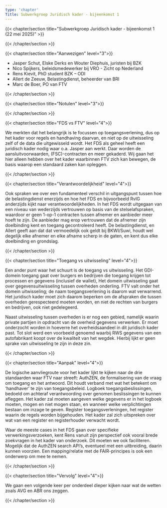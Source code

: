 ```yaml
---
type: 'chapter'
Title: Subwerkgroep Juridisch kader - bijeenkomst 1
---
```

{{< chapter/section title="Subwerkgroep Juridisch kader - bijeenkomst 1 (22 mei 2025)" >}}

{{< /chapter/section >}}

{{< chapter/section title="Aanwezigen" level="3">}}

- Jasper Schut, Elske Derks en Wouter Diephuis, juristen bij BZK
- Nico Spijkers, beleidsmedewerker bij VRO - Zicht op Nederland
- Rens Kievit, PhD student BZK – ODI
- Allert de Zeeuw, Belastingdienst, beheerder van BRI
- Marc de Boer, PO van FTV

{{< /chapter/section >}}

{{< chapter/section title="Notulen" level="3">}}

{{< /chapter/section >}}

{{< chapter/section title="FDS vs FTV" level="4">}}

We merkten dat het belangrijk is te focussen op toegangsverlening, dus op het kader voor regels en handhaving daarvan, en niet op de uitwisseling zelf of de data die uitgewisseld wordt. Het FDS als geheel heeft een juridisch kader nodig waar o.a. Jasper aan werkt. Daar worden de aansluitvoorwaarden, (FSC)-contracten en meer gekaderd. Wij gaan het hier alleen hebben over het kader waarbinnen FTV zich kan bewegen, de basis waarop een standaard zaken kan opleggen.

{{< /chapter/section >}}

{{< chapter/section title="Verantwoordelijkheid" level="4">}}

Ook spraken we over een fundamenteel verschil in uitgangspunt tussen hoe de belastingdienst enerzijds en hoe het FDS en bijvoorbeeld RvIG anderzijds kijkt naar verantwoordelijkheden. In het FDS wordt uitgegaan van een niveau van wederzijds vertrouwen op basis van de stelselafspraken, waardoor er geen 1-op-1 contracten tussen afnemer en aanbieder meer hoeft te zijn. De aanbieder mag erop vertrouwen dat de afnemer zijn doelbinding kent en toegang gecontroleerd heeft. De belastingdienst, en Allert geeft aan dat dat vermoedelijk ook geldt bij BKWI/Suwi, houdt wel degelijk elke afnemer en elke afname scherp in de gaten, en kent dus elke doelbinding en grondslag.

{{< /chapter/section >}}

{{< chapter/section title="Toegang vs uitwisseling" level="4">}}

Een ander punt waar het schuurt is de toegang vs uitwisseling. Het GDI-domein toegang gaat over burgers en bedrijven die toegang krijgen tot processen en gegevens (inclusief de wallet), Het domein uitwisseling gaat over gegevensuitwisseling tussen overheden onderling. FTV valt onder het domein uitwisseling; de naam toegangsverlening is daarom wat verwarrend. Het juridisch kader moet zich daarom beperken om de afspraken die tussen overheden gerespecteerd moeten worden, en niet de rechten van burgers en bedrijven, ook niet gedelegeerd.

Naast uitwisseling tussen overheden is er nog een gebied, namelijk waarin private partijen in opdracht van de overheid gegevens verwerken. Er moet onderzocht worden in hoeverre het overheidsaandeel in dit juridisch kader past. Tot slot werd een voorbeeld genoemd waarbij RWS gegevens van een autofabrikant koopt over de kwaliteit van het wegdek. Hierbij lijkt er geen sprake van uitwisseling te zijn in deze zin.

{{< /chapter/section >}}

{{< chapter/section title="Aanpak" level="4">}}

De logische aanvliegroute voor het kader lijkt te kijken naar de drie standaarden waar FTV naar streeft:
AuthZEN, de formalisering van de vraag om toegang en het antwoord. Dit houdt verband met wat het betekent om ‘handhaver’ te zijn van toegangsbeleid.
Logboek toegangsbeslissingen, bedoeld om achteraf verantwoording over genomen beslissingen te kunnen afleggen. Het kader zal moeten aangeven welke gegevens er in het logboek moeten, mogen en niet mogen staan, en wanneer welke verplichtingen bestaan om inzage te geven.
Register toegangsverleningen, het register waarin de regels worden bijgehouden. Het kader zal zich uitspreken over wat van een register en registerhouder verwacht wordt.

Waar de meeste cases in het FDS gaan over specifieke verwerkingsverzoeken, kent Rens vanuit zijn perspectief ook vooral brede zoekvragen in het kader van onderzoek. Dit moeten we ook faciliteren. Mogelijk dat de AuthZEN search API’s, eventueel met een uitbreiding, daarin kunnen voorzien. Een mapping/relatie met de FAIR-principes is ook een onderwerp om mee te nemen.

{{< /chapter/section >}}

{{< chapter/section title="Vervolg" level="4">}}

We gaan een volgende keer per onderdeel dieper kijken naar wat de wetten zoals AVG en ABR ons zeggen.

{{< /chapter/section >}}
